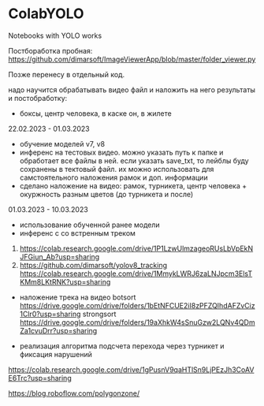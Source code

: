 # ColabYOLO
Notebooks with YOLO works

Постбоработка пробная:
https://github.com/dimarsoft/ImageViewerApp/blob/master/folder_viewer.py

Позже перенесу в отдельный код.

надо научится обрабатывать видео файл и наложить на него результаты и постобработку:
- боксы, центр человека, в каске он, в жилете

22.02.2023 - 01.03.2023
- обучение моделей v7, v8
- инференс на тестовых видео.
  можно указать путь к папке и обработает все файлы в ней.
  если указать save_txt, то лейблы буду сохранены в тектовый файл.
  их можно использовать для самстоятельного наложения рамок и доп. информации
- сделано наложение на видео: рамок, турникета, центр человека + окуржность разным цветов (до турникета и после)
  
01.03.2023 - 10.03.2023

- использование обученной ранее модели
- инференс с со встренным треком
1. https://colab.research.google.com/drive/1P1LzwUlmzageoRUsLbVpEkNJFGiun_Ab?usp=sharing
2. https://github.com/dimarsoft/yolov8_tracking
https://colab.research.google.com/drive/1MmykLWRJ6zaLNJpcm3ElsTKMm8LKtRNK?usp=sharing

- наложение трека на видео
botsort
https://drive.google.com/drive/folders/1bEtNFCUE2iI8zPFZQIhdAFZvCiz1Clr0?usp=sharing
strongsort
https://drive.google.com/drive/folders/19aXhkW4sSnuGzw2LQNv4QDmZa1cvuDrr?usp=sharing

- реализация алгоритма подсчета перехода через турникет и фиксация нарушений

https://colab.research.google.com/drive/1gPusnV9qaHTlSn9LjPEzJh3CoAVE6Trc?usp=sharing

https://blog.roboflow.com/polygonzone/



